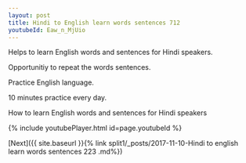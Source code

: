 ```yaml
---
layout: post
title: Hindi to English learn words sentences 712 
youtubeId: Eaw_n_MjUio
---
```

 
 
Helps to learn English words and sentences for Hindi speakers.

Opportunitiy to repeat the words sentences. 

Practice English language. 
 
10 minutes practice every day. 
 
How to learn English words and sentences for Hindi speakers 
 
{% include youtubePlayer.html id=page.youtubeId %}
 
 
[Next]({{ site.baseurl }}{% link  split1/_posts/2017-11-10-Hindi to english learn words sentences 223 .md%})
 
